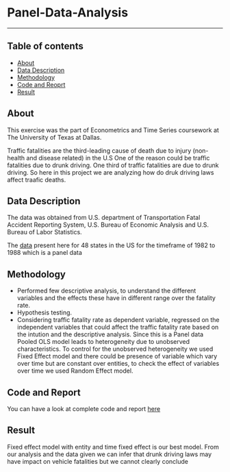 # Panel-Data-Analysis
----

## Table of contents
* [About](#about)
* [Data Description](#data-description)
* [Methodology](#methodology)
* [Code and Reoprt](#code-and-report)
* [Result](#result)

## About

This exercise was the part of Econometrics and Time Series coursework at The University of Texas at Dallas.

Traffic fatalities are the third-leading cause of death due to injury (non-health and disease related) in the U.S
One of the reason could be traffic fatalities due to drunk driving. One third of traffic fatalities are due to drunk driving.
So here in this project we are analyzing how do druk driving laws affect traafic deaths.

## Data Description

The data was obtained from U.S. department of Transportation Fatal Accident Reporting System, U.S. Bureau of Economic Analysis and U.S. Bureau of Labor Statistics.

The [data](https://github.com/ShilpaPBhat/Panel-Data-Analysis/tree/master/data) present here for 48 states in the US for the timeframe of 1982 to 1988 which is a panel data

## Methodology
* Performed few descriptive analysis, to understand the different variables and the effects these have in different range over the fatality rate.
* Hypothesis testing.
* Considering traffic fatality rate as dependent variable, regressed on the independent variables that could affect the traffic fatality rate based on the intution and the descriptive analysis. Since this is a Panel data Pooled OLS model leads to heterogeneity due to unobserved characteristics. To control for the unobserved heterogeneity we used Fixed Effect model and there could be presence of variable which vary over time but are constant over entities, to check the effect of variables over time we used Random Effect model.

## Code and Report

You can have a look at complete code and report [here](https://github.com/ShilpaPBhat/Panel-Data-Analysis/tree/master/code_report)

## Result
Fixed effect model with entity and time fixed effect is our best model. From our analysis and the data given we can infer that drunk driving laws may have impact on vehicle fatalities but we cannot clearly conclude



